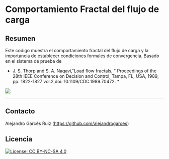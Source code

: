 # Comportamiento Fractal del flujo de carga

## Resumen

Este codigo muestra el comportamiento fractal del flujo de carga y la importancia de establecer condiciones formales de convergencia.  Basado en el sistema de prueba de

* J. S. Thorp and S. A. Naqavi,"Load flow fractals,
  " Proceedings of the 28th IEEE Conference on Decision and Control,
  Tampa, FL, USA, 1989, pp. 1822-1827 vol.2,doi: 10.1109/CDC.1989.70472. *

![](/resultado.png)

---
## Contacto

Alejandro Garcés Ruiz
(https://github.com/alejandrogarces)

## Licencia

[![License: CC BY-NC-SA 4.0](https://img.shields.io/badge/License-CC_BY--NC--SA_4.0-lightgrey.svg)](https://creativecommons.org/licenses/by-nc-sa/4.0/)

